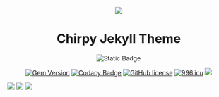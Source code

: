 <p align='center'>
    <img src="https://capsule-render.vercel.app/api?type=waving&color=auto&height=300&section=header&text=ju-nuk%20 1004&fontSize=90&animation=fadeIn&fontAlignY=38&descAlignY=51&descAlign=62"/>
</p>
<div align="center">

  # Chirpy Jekyll Theme
  ![Static Badge](https://img.shields.io/badge/test%2Ctestmasege)


  [![Gem Version](https://img.shields.io/gem/v/jekyll-theme-chirpy?color=brightgreen)](https://rubygems.org/gems/jekyll-theme-chirpy)
  [![Codacy Badge](https://app.codacy.com/project/badge/Grade/4e556876a3c54d5e8f2d2857c4f43894)](https://www.codacy.com/gh/cotes2020/jekyll-theme-chirpy/dashboard?utm_source=github.com&amp;utm_medium=referral&amp;utm_content=cotes2020/jekyll-theme-chirpy&amp;utm_campaign=Badge_Grade)
  [![GitHub license](https://img.shields.io/github/license/cotes2020/jekyll-theme-chirpy.svg)](https://github.com/cotes2020/jekyll-theme-chirpy/blob/master/LICENSE)
  [![996.icu](https://img.shields.io/badge/link-996.icu-%23FF4D5B.svg)](https://996.icu)
  <a href="https://capsule-render.vercel.app/">
    <img src="https://img.shields.io/badge/Generator%20-%235c86fa.svg?&style=for-the-badge&&logoColor=white"/>
  </a>

</div>

<img src="https://capsule-render.vercel.app/api?type=waving&color=BDBDC8&height=150&section=header" />
<a href="#"><img src="https://img.shields.io/badge/YouTube-FF0000?style=for-the-badge&logo=youtube&logoColor=white"/></a>
<img src="https://capsule-render.vercel.app/api?type=waving&color=BDBDC8&height=150&section=footer" />

